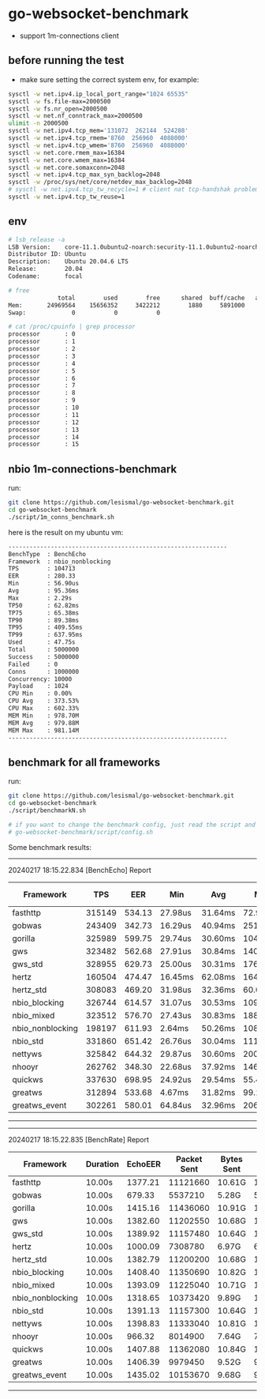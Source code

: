 # go-websocket-benchmark
- support 1m-connections client

## before running the test
- make sure setting the correct system env, for example:

```sh
sysctl -w net.ipv4.ip_local_port_range="1024 65535"
sysctl -w fs.file-max=2000500
sysctl -w fs.nr_open=2000500
sysctl -w net.nf_conntrack_max=2000500
ulimit -n 2000500
sysctl -w net.ipv4.tcp_mem='131072  262144  524288'
sysctl -w net.ipv4.tcp_rmem='8760  256960  4088000'
sysctl -w net.ipv4.tcp_wmem='8760  256960  4088000'
sysctl -w net.core.rmem_max=16384
sysctl -w net.core.wmem_max=16384
sysctl -w net.core.somaxconn=2048
sysctl -w net.ipv4.tcp_max_syn_backlog=2048
sysctl -w /proc/sys/net/core/netdev_max_backlog=2048
# sysctl -w net.ipv4.tcp_tw_recycle=1 # client nat tcp-handshak problem
sysctl -w net.ipv4.tcp_tw_reuse=1
```

## env
```sh
# lsb_release -a
LSB Version:    core-11.1.0ubuntu2-noarch:security-11.1.0ubuntu2-noarch
Distributor ID: Ubuntu
Description:    Ubuntu 20.04.6 LTS
Release:        20.04
Codename:       focal

# free
              total        used        free      shared  buff/cache   available
Mem:       24969564    15656352     3422212        1880     5891000     8899604
Swap:             0           0           0

# cat /proc/cpuinfo | grep processor
processor       : 0
processor       : 1
processor       : 2
processor       : 3
processor       : 4
processor       : 5
processor       : 6
processor       : 7
processor       : 8
processor       : 9
processor       : 10
processor       : 11
processor       : 12
processor       : 13
processor       : 14
processor       : 15
```

## nbio 1m-connections-benchmark

run:
```sh
git clone https://github.com/lesismal/go-websocket-benchmark.git
cd go-websocket-benchmark
./script/1m_conns_benchmark.sh
```

here is the result on my ubuntu vm:

```sh
--------------------------------------------------------------
BenchType  : BenchEcho
Framework  : nbio_nonblocking
TPS        : 104713
EER        : 280.33
Min        : 56.90us
Avg        : 95.36ms
Max        : 2.29s
TP50       : 62.82ms
TP75       : 65.38ms
TP90       : 89.38ms
TP95       : 409.55ms
TP99       : 637.95ms
Used       : 47.75s
Total      : 5000000
Success    : 5000000
Failed     : 0
Conns      : 1000000
Concurrency: 10000
Payload    : 1024
CPU Min    : 0.00%
CPU Avg    : 373.53%
CPU Max    : 602.33%
MEM Min    : 978.70M
MEM Avg    : 979.88M
MEM Max    : 981.14M
--------------------------------------------------------------
```

## benchmark for all frameworks
run:
```sh
git clone https://github.com/lesismal/go-websocket-benchmark.git
cd go-websocket-benchmark
./script/benchmarkN.sh

# if you want to change the benchmark config, just read the script and edit:
# go-websocket-benchmark/script/config.sh
```

Some benchmark results:

----------------------------------------------------------------------------------------------------
20240217 18:15.22.834 [BenchEcho] Report

| Framework        | TPS    | EER    | Min     | Avg     | Max      | TP50    | TP75    | TP90    | TP95     | TP99     | Used   | Total   | Success | Failed | Conns | Concurrency | Payload | CPU Min | CPU Avg | CPU Max | MEM Min | MEM Avg | MEM Max |
| ---------------- | ------ | ------ | ------- | ------- | -------- | ------- | ------- | ------- | -------- | -------- | ------ | ------- | ------- | ------ | ----- | ----------- | ------- | ------- | ------- | ------- | ------- | ------- | ------- |
| fasthttp         | 315149 | 534.13 | 27.98us | 31.64ms | 72.96ms  | 29.88ms | 32.95ms | 39.17ms | 40.60ms  | 46.97ms  | 6.35s  | 2000000 | 2000000 | 0      | 10000 | 10000       | 1024    | 221.91  | 590.03  | 694.85  | 249.67M | 252.52M | 256.10M |
| gobwas           | 243409 | 342.73 | 16.29us | 40.94ms | 251.41ms | 37.33ms | 47.86ms | 51.43ms | 53.75ms  | 77.23ms  | 8.22s  | 2000000 | 2000000 | 0      | 10000 | 10000       | 1024    | 168.93  | 710.21  | 792.81  | 350.06M | 357.17M | 360.01M |
| gorilla          | 325989 | 599.75 | 29.74us | 30.60ms | 104.28ms | 28.85ms | 31.33ms | 38.39ms | 39.66ms  | 43.58ms  | 6.14s  | 2000000 | 2000000 | 0      | 10000 | 10000       | 1024    | 74.89   | 543.54  | 674.89  | 246.99M | 252.20M | 257.07M |
| gws              | 323482 | 562.68 | 27.91us | 30.84ms | 140.30ms | 28.98ms | 31.27ms | 38.80ms | 40.27ms  | 44.40ms  | 6.18s  | 2000000 | 2000000 | 0      | 10000 | 10000       | 1024    | 120.91  | 574.90  | 678.85  | 169.80M | 172.84M | 174.65M |
| gws_std          | 328955 | 629.73 | 25.00us | 30.31ms | 176.66ms | 28.42ms | 30.54ms | 38.01ms | 39.31ms  | 44.63ms  | 6.08s  | 2000000 | 2000000 | 0      | 10000 | 10000       | 1024    | 39.98   | 522.37  | 652.73  | 164.40M | 184.17M | 194.32M |
| hertz            | 160504 | 474.47 | 16.45ms | 62.08ms | 164.03ms | 56.86ms | 59.34ms | 97.09ms | 101.78ms | 112.65ms | 12.46s | 2000000 | 2000000 | 0      | 10000 | 10000       | 1024    | 161.78  | 338.28  | 372.94  | 493.33M | 513.52M | 553.70M |
| hertz_std        | 308083 | 469.20 | 31.98us | 32.36ms | 60.07ms  | 30.41ms | 32.99ms | 41.57ms | 43.49ms  | 45.95ms  | 6.49s  | 2000000 | 2000000 | 0      | 10000 | 10000       | 1024    | 344.47  | 656.61  | 742.81  | 324.16M | 329.25M | 334.58M |
| nbio_blocking    | 326744 | 614.57 | 31.07us | 30.53ms | 109.43ms | 28.70ms | 31.14ms | 38.65ms | 40.16ms  | 44.26ms  | 6.12s  | 2000000 | 2000000 | 0      | 10000 | 10000       | 1024    | 67.85   | 531.67  | 666.75  | 148.21M | 159.87M | 173.07M |
| nbio_mixed       | 323512 | 576.70 | 27.43us | 30.83ms | 188.39ms | 29.06ms | 31.49ms | 38.49ms | 39.91ms  | 44.80ms  | 6.18s  | 2000000 | 2000000 | 0      | 10000 | 10000       | 1024    | 106.77  | 560.97  | 666.85  | 168.70M | 199.74M | 213.24M |
| nbio_nonblocking | 198197 | 611.93 | 2.64ms  | 50.26ms | 108.94ms | 49.74ms | 52.17ms | 56.32ms | 59.17ms  | 73.95ms  | 10.09s | 2000000 | 2000000 | 0      | 10000 | 10000       | 1024    | 29.96   | 323.89  | 372.91  | 44.45M  | 51.44M  | 56.58M  |
| nbio_std         | 331860 | 651.42 | 26.76us | 30.04ms | 111.00ms | 28.29ms | 30.65ms | 37.58ms | 38.77ms  | 44.15ms  | 6.03s  | 2000000 | 2000000 | 0      | 10000 | 10000       | 1024    | 0.00    | 509.44  | 639.85  | 177.98M | 178.85M | 179.63M |
| nettyws          | 325842 | 644.32 | 29.87us | 30.60ms | 200.83ms | 28.50ms | 30.73ms | 38.31ms | 39.70ms  | 75.53ms  | 6.14s  | 2000000 | 2000000 | 0      | 10000 | 10000       | 1024    | 71.90   | 505.71  | 631.45  | 149.33M | 149.79M | 150.36M |
| nhooyr           | 262762 | 348.30 | 22.68us | 37.92ms | 146.50ms | 36.64ms | 39.32ms | 47.84ms | 49.96ms  | 55.98ms  | 7.61s  | 2000000 | 2000000 | 0      | 10000 | 10000       | 1024    | 486.04  | 754.40  | 801.81  | 367.12M | 378.34M | 390.64M |
| quickws          | 337630 | 698.95 | 24.92us | 29.54ms | 55.44ms  | 27.91ms | 29.80ms | 37.22ms | 38.14ms  | 39.92ms  | 5.92s  | 2000000 | 2000000 | 0      | 10000 | 10000       | 1024    | 1.00    | 483.05  | 613.44  | 111.82M | 111.82M | 111.82M |
| greatws          | 312894 | 533.68 | 4.67ms  | 31.82ms | 99.10ms  | 29.80ms | 34.77ms | 41.49ms | 45.75ms  | 59.83ms  | 6.39s  | 2000000 | 2000000 | 0      | 10000 | 10000       | 1024    | 252.82  | 586.30  | 663.78  | 22.44M  | 23.22M  | 23.59M  |
| greatws_event    | 302261 | 580.01 | 64.84us | 32.96ms | 206.17ms | 30.82ms | 38.08ms | 46.26ms | 52.09ms  | 64.12ms  | 6.62s  | 2000000 | 2000000 | 0      | 10000 | 10000       | 1024    | 347.60  | 521.13  | 562.84  | 24.16M  | 25.46M  | 26.52M  |
----------------------------------------------------------------------------------------------------
----------------------------------------------------------------------------------------------------
20240217 18:15.22.835 [BenchRate] Report

| Framework        | Duration | EchoEER | Packet Sent | Bytes Sent | Packet Recv | Bytes Recv | Conns | SendRate | Payload | CPU Min | CPU Avg | CPU Max | MEM Min | MEM Avg | MEM Max |
| ---------------- | -------- | ------- | ----------- | ---------- | ----------- | ---------- | ----- | -------- | ------- | ------- | ------- | ------- | ------- | ------- | ------- |
| fasthttp         | 10.00s   | 1377.21 | 11121660    | 10.61G     | 10872629    | 10.37G     | 10000 | 200      | 1024    | 786.79  | 789.47  | 793.46  | 275.70M | 310.68M | 345.98M |
| gobwas           | 10.00s   | 679.33  | 5537210     | 5.28G      | 5195976     | 4.96G      | 10000 | 200      | 1024    | 715.85  | 764.87  | 783.84  | 520.16M | 569.22M | 601.66M |
| gorilla          | 10.00s   | 1415.16 | 11436060    | 10.91G     | 11202011    | 10.68G     | 10000 | 200      | 1024    | 788.70  | 791.57  | 796.44  | 276.10M | 312.20M | 348.21M |
| gws              | 10.00s   | 1382.60 | 11202550    | 10.68G     | 10986930    | 10.48G     | 10000 | 200      | 1024    | 790.76  | 794.66  | 796.29  | 221.95M | 225.55M | 229.35M |
| gws_std          | 10.00s   | 1389.92 | 11157480    | 10.64G     | 10923891    | 10.42G     | 10000 | 200      | 1024    | 771.79  | 785.94  | 792.74  | 191.70M | 203.16M | 226.55M |
| hertz            | 10.00s   | 1000.09 | 7308780     | 6.97G      | 6927580     | 6.61G      | 10000 | 200      | 1024    | 660.80  | 692.69  | 743.71  | 642.89M | 744.10M | 838.55M |
| hertz_std        | 10.00s   | 1382.79 | 11200200    | 10.68G     | 10977615    | 10.47G     | 10000 | 200      | 1024    | 785.79  | 793.87  | 797.80  | 354.65M | 389.53M | 424.80M |
| nbio_blocking    | 10.00s   | 1408.40 | 11350690    | 10.82G     | 11119699    | 10.60G     | 10000 | 200      | 1024    | 783.56  | 789.52  | 795.73  | 181.96M | 190.11M | 198.70M |
| nbio_mixed       | 10.00s   | 1393.09 | 11225040    | 10.71G     | 10957940    | 10.45G     | 10000 | 200      | 1024    | 781.72  | 786.59  | 790.67  | 313.29M | 321.51M | 328.86M |
| nbio_nonblocking | 10.00s   | 1318.65 | 10373420    | 9.89G      | 10133716    | 9.66G      | 10000 | 200      | 1024    | 751.73  | 768.49  | 780.47  | 117.65M | 130.17M | 142.69M |
| nbio_std         | 10.00s   | 1391.13 | 11157300    | 10.64G     | 10945035    | 10.44G     | 10000 | 200      | 1024    | 772.44  | 786.78  | 795.40  | 200.29M | 208.25M | 225.62M |
| nettyws          | 10.00s   | 1398.83 | 11333040    | 10.81G     | 11102326    | 10.59G     | 10000 | 200      | 1024    | 790.32  | 793.69  | 796.78  | 165.68M | 165.68M | 165.68M |
| nhooyr           | 10.00s   | 966.32  | 8014900     | 7.64G      | 7721586     | 7.36G      | 10000 | 200      | 1024    | 797.81  | 799.07  | 800.64  | 415.38M | 465.81M | 515.16M |
| quickws          | 10.00s   | 1407.88 | 11362080    | 10.84G     | 11148334    | 10.63G     | 10000 | 200      | 1024    | 785.62  | 791.85  | 799.77  | 112.62M | 112.62M | 112.62M |
| greatws          | 10.00s   | 1406.39 | 9979450     | 9.52G      | 9979450     | 9.52G      | 10000 | 200      | 1024    | 197.87  | 709.58  | 773.66  | 20.47M  | 20.91M  | 21.41M  |
| greatws_event    | 10.00s   | 1435.02 | 10153670    | 9.68G      | 9896655     | 9.44G      | 10000 | 200      | 1024    | 675.13  | 689.65  | 710.81  | 24.98M  | 27.06M  | 29.39M  |
----------------------------------------------------------------------------------------------------